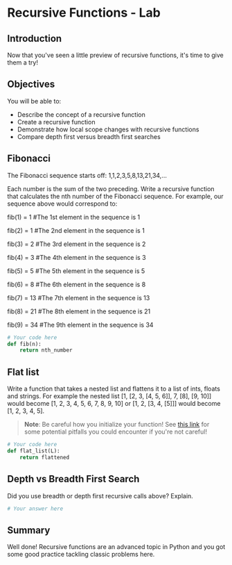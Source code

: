 
# Recursive Functions - Lab

## Introduction

Now that you've seen a little preview of recursive functions, it's time to give them a try!

## Objectives

You will be able to:

* Describe the concept of a recursive function
* Create a recursive function
* Demonstrate how local scope changes with recursive functions
* Compare depth first versus breadth first searches

## Fibonacci

The Fibonacci sequence starts off:
1,1,2,3,5,8,13,21,34,...

Each number is the sum of the two preceding. Write a recursive function that calculates the nth number of the Fibonacci sequence. For example, our sequence above would correspond to:

fib(1) = 1 #The 1st element in the sequence is 1

fib(2) = 1 #The 2nd element in the sequence is 1

fib(3) = 2 #The 3rd element in the sequence is 2

fib(4) = 3 #The 4th element in the sequence is 3

fib(5) = 5 #The 5th element in the sequence is 5

fib(6) = 8 #The 6th element in the sequence is 8

fib(7) = 13 #The 7th element in the sequence is 13

fib(8) = 21 #The 8th element in the sequence is 21

fib(9) = 34 #The 9th element in the sequence is 34


```python
# Your code here
def fib(n):
    return nth_number
```

## Flat list

Write a function that takes a nested list and flattens it to a list of ints, floats and strings.
For example the nested list [1, [2, 3, [4, 5, 6]], 7, [8], [9, 10]] would become [1, 2, 3, 4, 5, 6, 7, 8, 9, 10] or 
[1, 2, [3, 4, [5]]] would become [1, 2, 3, 4, 5].

> **Note**: Be careful how you initialize your function! See [this link](https://docs.quantifiedcode.com/python-anti-patterns/correctness/mutable_default_value_as_argument.html) for some potential pitfalls you could encounter if you're not careful!


```python
# Your code here
def flat_list(L):
    return flattened
```

## Depth vs Breadth First Search

Did you use breadth or depth first recursive calls above? Explain.


```python
# Your answer here
```

## Summary
Well done! Recursive functions are an advanced topic in Python and you got some good practice tackling classic problems here.
